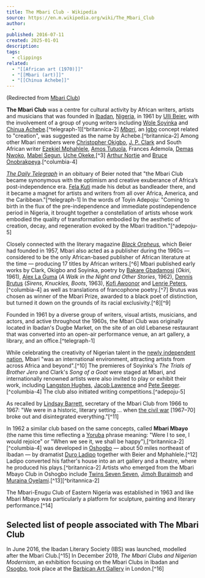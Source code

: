 ```yaml
---
title: The Mbari Club - Wikipedia
source: https://en.m.wikipedia.org/wiki/The_Mbari_Club
author:
  - 
published: 2016-07-11
created: 2025-01-01
description: 
tags:
  - clippings
related:
  - "[[African art (1970)]]"
  - "[[Mbari (art)]]"
  - "[[Chinua Achebe]]"
---
```

(Redirected from [Mbari Club](https://en.m.wikipedia.org/w/index.php?title=Mbari_Club&redirect=no "Mbari Club"))

**The Mbari Club** was a centre for cultural activity by African writers, artists and musicians that was founded in [Ibadan](https://en.m.wikipedia.org/wiki/Ibadan "Ibadan"), [Nigeria](https://en.m.wikipedia.org/wiki/Nigeria "Nigeria"), in 1961 by [Ulli Beier](https://en.m.wikipedia.org/wiki/Ulli_Beier "Ulli Beier"), with the involvement of a group of young writers including [Wole Soyinka](https://en.m.wikipedia.org/wiki/Wole_Soyinka "Wole Soyinka") and [Chinua Achebe](https://en.m.wikipedia.org/wiki/Chinua_Achebe "Chinua Achebe").[^telegraph-1][^britannica-2] *[Mbari](https://en.m.wikipedia.org/wiki/Mbari_\(art\) "Mbari (art)")*, an [Igbo](https://en.m.wikipedia.org/wiki/Igbo_language "Igbo language") concept related to "creation", was suggested as the name by Achebe.[^britannica-2] Among other Mbari members were [Christopher Okigbo](https://en.m.wikipedia.org/wiki/Christopher_Okigbo "Christopher Okigbo"), [J. P. Clark](https://en.m.wikipedia.org/wiki/J._P._Clark "J. P. Clark") and South African writer [Ezekiel Mphahlele](https://en.m.wikipedia.org/wiki/Ezekiel_Mphahlele "Ezekiel Mphahlele"), [Amos Tutuola](https://en.m.wikipedia.org/wiki/Amos_Tutuola "Amos Tutuola"), Frances Ademola, [Demas Nwoko](https://en.m.wikipedia.org/wiki/Demas_Nwoko "Demas Nwoko"), [Mabel Segun](https://en.m.wikipedia.org/wiki/Mabel_Segun "Mabel Segun"), [Uche Okeke](https://en.m.wikipedia.org/wiki/Uche_Okeke "Uche Okeke"),[^3] [Arthur Nortje](https://en.m.wikipedia.org/wiki/Arthur_Nortje "Arthur Nortje") and [Bruce Onobrakpeya](https://en.m.wikipedia.org/wiki/Bruce_Onobrakpeya "Bruce Onobrakpeya").[^columbia-4]

*[The Daily Telegraph](https://en.m.wikipedia.org/wiki/The_Daily_Telegraph "The Daily Telegraph")* in an obituary of Beier noted that "the Mbari Club became synonymous with the optimism and creative exuberance of Africa’s post-independence era. [Fela Kuti](https://en.m.wikipedia.org/wiki/Fela_Kuti "Fela Kuti") made his debut as bandleader there, and it became a magnet for artists and writers from all over Africa, America, and the Caribbean."[^telegraph-1] In the words of Toyin Adepoju: "Coming to birth in the flux of the pre-independence and immediate postindependence period in Nigeria, it brought together a constellation of artists whose work embodied the quality of transformation embodied by the aesthetic of creation, decay, and regeneration evoked by the Mbari tradition."[^adepoju-5]

Closely connected with the literary magazine *[Black Orpheus](https://en.m.wikipedia.org/wiki/Black_Orpheus_\(magazine\) "Black Orpheus (magazine)")*, which Beier had founded in 1957, Mbari also acted as a publisher during the 1960s — considered to be the only African-based publisher of African literature at the time — producing 17 titles by African writers.[^6] Mbari published early works by Clark, Okigbo and Soyinka, poetry by [Bakare Gbadamosi](https://en.m.wikipedia.org/wiki/Bakare_Gbadamosi "Bakare Gbadamosi") (*Okiri*, 1961), [Alex La Guma](https://en.m.wikipedia.org/wiki/Alex_La_Guma "Alex La Guma") (*A Walk in the Night and Other Stories*, 1962), [Dennis Brutus](https://en.m.wikipedia.org/wiki/Dennis_Brutus "Dennis Brutus") (*Sirens, Knuckles, Boots*, 1963), [Kofi Awoonor](https://en.m.wikipedia.org/wiki/Kofi_Awoonor "Kofi Awoonor") and [Lenrie Peters](https://en.m.wikipedia.org/wiki/Lenrie_Peters "Lenrie Peters"),[^columbia-4] as well as translations of francophone poetry.[^7] Brutus was chosen as winner of the Mbari Prize, awarded to a black poet of distinction, but turned it down on the grounds of its racial exclusivity.[^8][^9]

Founded in 1961 by a diverse group of writers, visual artists, musicians, and actors, and active throughout the 1960s, the Mbari Club was originally located in Ibadan's Dugbe Market, on the site of an old Lebanese restaurant that was converted into an open-air performance venue, an art gallery, a library, and an office.[^telegraph-1]

While celebrating the creativity of Nigerian talent in the [newly independent nation](https://en.m.wikipedia.org/wiki/History_of_Nigeria#Independence "History of Nigeria"), Mbari "was an international environment, attracting artists from across Africa and beyond".[^10] The premieres of Soyinka's *The Trials of Brother Jero* and Clark's *Song of a Goat* were staged at Mbari, and internationally renowned artists were also invited to play or exhibit their work, including [Langston Hughes](https://en.m.wikipedia.org/wiki/Langston_Hughes "Langston Hughes"), [Jacob Lawrence](https://en.m.wikipedia.org/wiki/Jacob_Lawrence "Jacob Lawrence") and [Pete Seeger](https://en.m.wikipedia.org/wiki/Pete_Seeger "Pete Seeger").[^columbia-4] The club also initiated writing competitions.[^adepoju-5]

As recalled by [Lindsay Barrett](https://en.m.wikipedia.org/wiki/Lindsay_Barrett "Lindsay Barrett"), secretary of the Mbari Club from 1966 to 1967: "We were in a historic, literary setting ... when [the civil war](https://en.m.wikipedia.org/wiki/Nigerian_Civil_War "Nigerian Civil War") \[1967–70\] broke out and disintegrated everything."[^11]

In 1962 a similar club based on the same concepts, called **Mbari Mbayo** (the name this time reflecting a [Yoruba](https://en.m.wikipedia.org/wiki/Yoruba_language "Yoruba language") phrase meaning: "Were I to see, I would rejoice" or "When we see it, we shall be happy"),[^britannica-2][^columbia-4] was developed in [Oshogbo](https://en.m.wikipedia.org/wiki/Oshogbo "Oshogbo") — about 50 miles northeast of Ibadan — by dramatist [Duro Ladipo](https://en.m.wikipedia.org/wiki/Duro_Ladipo "Duro Ladipo") together with Beier and Mphahlele.[^12] Ladipo converted his father's house into an art gallery and a theatre, where he produced his plays.[^britannica-2] Artists who emerged from the Mbari Mbayo Club in Oshogbo include [Twins Seven Seven](https://en.m.wikipedia.org/wiki/Twins_Seven_Seven "Twins Seven Seven"), [Jimoh Buraimoh](https://en.m.wikipedia.org/wiki/Jimoh_Buraimoh "Jimoh Buraimoh") and [Muraina Oyelami](https://en.m.wikipedia.org/wiki/Muraina_Oyelami "Muraina Oyelami").[^13][^britannica-2]

The Mbari-Enugu Club of Eastern Nigeria was established in 1963 and like Mbari Mbayo was particularly a platform for sculpture, painting and literary performance.[^14]

## Selected list of people associated with The Mbari Club

In June 2016, the Ibadan Literary Society (IBS) was launched, modelled after the Mbari Club.[^15] In December 2019, *The Mbari Clubs and Nigerian Modernism*, an exhibition focusing on the Mbari Clubs in Ibadan and [Osogbo](https://en.m.wikipedia.org/wiki/Osogbo "Osogbo"), took place at the [Barbican Art Gallery](https://en.m.wikipedia.org/wiki/Barbican_Art_Gallery "Barbican Art Gallery") in London.[^16]